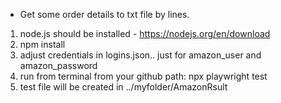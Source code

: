 - Get some order details to txt file by lines.

1. node.js should be installed - https://nodejs.org/en/download
2. npm install
3. adjust credentials in logins.json.. just for amazon_user and amazon_password
4. run from terminal from your github path: npx playwright test
5. test file will be created in ../myfolder/AmazonRsult

